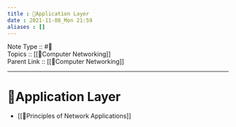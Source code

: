 ```yaml
---
title : 📶Application Layer
date : 2021-11-08_Mon 21:59
aliases : []
---
```

Note Type :: #📘 <br>
Topics :: [[📶Computer Networking]]<br>
Parent Link :: [[📶Computer Networking]]<br>

---
# 📶Application Layer

- [[📶Principles of Network Applications]]